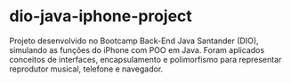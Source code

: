 # dio-java-iphone-project
Projeto desenvolvido no Bootcamp Back-End Java Santander (DIO), simulando as funções do iPhone com POO em Java. Foram aplicados conceitos de interfaces, encapsulamento e polimorfismo para representar reprodutor musical, telefone e navegador.
